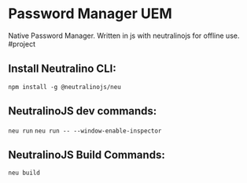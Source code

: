 # Password Manager UEM

Native Password Manager. Written in js with neutralinojs for offline use. #project

## Install Neutralino CLI:

`npm install -g @neutralinojs/neu`

## NeutralinoJS dev commands:

`neu run`
`neu run -- --window-enable-inspector`

## NeutralinoJS Build Commands:

`neu build`
